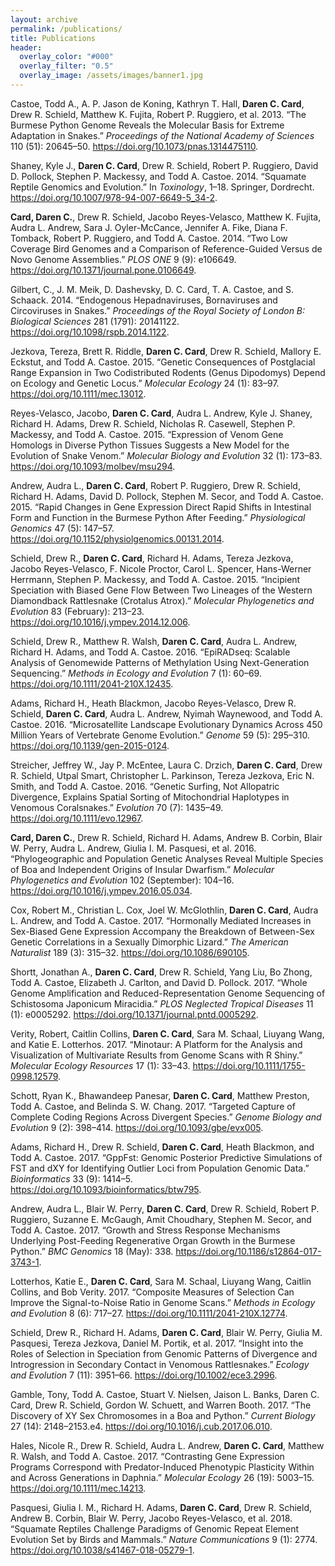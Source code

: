 ```yaml
---
layout: archive
permalink: /publications/
title: Publications
header:
  overlay_color: "#000"
  overlay_filter: "0.5"
  overlay_image: /assets/images/banner1.jpg
---
```


Castoe, Todd A., A. P. Jason de Koning, Kathryn T. Hall, **Daren C. Card**,
Drew R. Schield, Matthew K. Fujita, Robert P. Ruggiero, et al. 2013.
“The Burmese Python Genome Reveals the Molecular Basis for Extreme
Adaptation in Snakes.” *Proceedings of the National Academy of Sciences*
110 (51): 20645–50. <https://doi.org/10.1073/pnas.1314475110>.

Shaney, Kyle J., **Daren C. Card**, Drew R. Schield, Robert P. Ruggiero,
David D. Pollock, Stephen P. Mackessy, and Todd A. Castoe. 2014.
“Squamate Reptile Genomics and Evolution.” In *Toxinology*, 1–18.
Springer, Dordrecht. <https://doi.org/10.1007/978-94-007-6649-5_34-2>.

**Card, Daren C.**, Drew R. Schield, Jacobo Reyes-Velasco, Matthew K.
Fujita, Audra L. Andrew, Sara J. Oyler-McCance, Jennifer A. Fike, Diana
F. Tomback, Robert P. Ruggiero, and Todd A. Castoe. 2014. “Two Low
Coverage Bird Genomes and a Comparison of Reference-Guided Versus de
Novo Genome Assemblies.” *PLOS ONE* 9 (9): e106649.
<https://doi.org/10.1371/journal.pone.0106649>.

Gilbert, C., J. M. Meik, D. Dashevsky, D. C. Card, T. A. Castoe, and S.
Schaack. 2014. “Endogenous Hepadnaviruses, Bornaviruses and Circoviruses
in Snakes.” *Proceedings of the Royal Society of London B: Biological
Sciences* 281 (1791): 20141122.
<https://doi.org/10.1098/rspb.2014.1122>.

Jezkova, Tereza, Brett R. Riddle, **Daren C. Card**, Drew R. Schield,
Mallory E. Eckstut, and Todd A. Castoe. 2015. “Genetic Consequences of
Postglacial Range Expansion in Two Codistributed Rodents (Genus
Dipodomys) Depend on Ecology and Genetic Locus.” *Molecular Ecology* 24
(1): 83–97. <https://doi.org/10.1111/mec.13012>.

Reyes-Velasco, Jacobo, **Daren C. Card**, Audra L. Andrew, Kyle J. Shaney,
Richard H. Adams, Drew R. Schield, Nicholas R. Casewell, Stephen P.
Mackessy, and Todd A. Castoe. 2015. “Expression of Venom Gene Homologs
in Diverse Python Tissues Suggests a New Model for the Evolution of
Snake Venom.” *Molecular Biology and Evolution* 32 (1): 173–83.
<https://doi.org/10.1093/molbev/msu294>.

Andrew, Audra L., **Daren C. Card**, Robert P. Ruggiero, Drew R. Schield,
Richard H. Adams, David D. Pollock, Stephen M. Secor, and Todd A.
Castoe. 2015. “Rapid Changes in Gene Expression Direct Rapid Shifts in
Intestinal Form and Function in the Burmese Python After Feeding.”
*Physiological Genomics* 47 (5): 147–57.
<https://doi.org/10.1152/physiolgenomics.00131.2014>.

Schield, Drew R., **Daren C. Card**, Richard H. Adams, Tereza Jezkova,
Jacobo Reyes-Velasco, F. Nicole Proctor, Carol L. Spencer, Hans-Werner
Herrmann, Stephen P. Mackessy, and Todd A. Castoe. 2015. “Incipient
Speciation with Biased Gene Flow Between Two Lineages of the Western
Diamondback Rattlesnake (Crotalus Atrox).” *Molecular Phylogenetics and
Evolution* 83 (February): 213–23.
<https://doi.org/10.1016/j.ympev.2014.12.006>.

Schield, Drew R., Matthew R. Walsh, **Daren C. Card**, Audra L. Andrew,
Richard H. Adams, and Todd A. Castoe. 2016. “EpiRADseq: Scalable
Analysis of Genomewide Patterns of Methylation Using Next-Generation
Sequencing.” *Methods in Ecology and Evolution* 7 (1): 60–69.
<https://doi.org/10.1111/2041-210X.12435>.

Adams, Richard H., Heath Blackmon, Jacobo Reyes-Velasco, Drew R.
Schield, **Daren C. Card**, Audra L. Andrew, Nyimah Waynewood, and Todd A.
Castoe. 2016. “Microsatellite Landscape Evolutionary Dynamics Across 450
Million Years of Vertebrate Genome Evolution.” *Genome* 59 (5): 295–310.
<https://doi.org/10.1139/gen-2015-0124>.

Streicher, Jeffrey W., Jay P. McEntee, Laura C. Drzich, **Daren C. Card**,
Drew R. Schield, Utpal Smart, Christopher L. Parkinson, Tereza Jezkova,
Eric N. Smith, and Todd A. Castoe. 2016. “Genetic Surfing, Not
Allopatric Divergence, Explains Spatial Sorting of Mitochondrial
Haplotypes in Venomous Coralsnakes.” *Evolution* 70 (7): 1435–49.
<https://doi.org/10.1111/evo.12967>.

**Card, Daren C.**, Drew R. Schield, Richard H. Adams, Andrew B. Corbin,
Blair W. Perry, Audra L. Andrew, Giulia I. M. Pasquesi, et al. 2016.
“Phylogeographic and Population Genetic Analyses Reveal Multiple Species
of Boa and Independent Origins of Insular Dwarfism.” *Molecular
Phylogenetics and Evolution* 102 (September): 104–16.
<https://doi.org/10.1016/j.ympev.2016.05.034>.

Cox, Robert M., Christian L. Cox, Joel W. McGlothlin, **Daren C. Card**,
Audra L. Andrew, and Todd A. Castoe. 2017. “Hormonally Mediated
Increases in Sex-Biased Gene Expression Accompany the Breakdown of
Between-Sex Genetic Correlations in a Sexually Dimorphic Lizard.” *The
American Naturalist* 189 (3): 315–32. <https://doi.org/10.1086/690105>.

Shortt, Jonathan A., **Daren C. Card**, Drew R. Schield, Yang Liu, Bo Zhong,
Todd A. Castoe, Elizabeth J. Carlton, and David D. Pollock. 2017. “Whole
Genome Amplification and Reduced-Representation Genome Sequencing of
Schistosoma Japonicum Miracidia.” *PLOS Neglected Tropical Diseases* 11
(1): e0005292. <https://doi.org/10.1371/journal.pntd.0005292>.

Verity, Robert, Caitlin Collins, **Daren C. Card**, Sara M. Schaal, Liuyang
Wang, and Katie E. Lotterhos. 2017. “Minotaur: A Platform for the
Analysis and Visualization of Multivariate Results from Genome Scans
with R Shiny.” *Molecular Ecology Resources* 17 (1): 33–43.
<https://doi.org/10.1111/1755-0998.12579>.

Schott, Ryan K., Bhawandeep Panesar, **Daren C. Card**, Matthew Preston,
Todd A. Castoe, and Belinda S. W. Chang. 2017. “Targeted Capture of
Complete Coding Regions Across Divergent Species.” *Genome Biology and
Evolution* 9 (2): 398–414. <https://doi.org/10.1093/gbe/evx005>.

Adams, Richard H., Drew R. Schield, **Daren C. Card**, Heath Blackmon, and
Todd A. Castoe. 2017. “GppFst: Genomic Posterior Predictive Simulations
of FST and dXY for Identifying Outlier Loci from Population Genomic
Data.” *Bioinformatics* 33 (9): 1414–5.
<https://doi.org/10.1093/bioinformatics/btw795>.

Andrew, Audra L., Blair W. Perry, **Daren C. Card**, Drew R. Schield, Robert
P. Ruggiero, Suzanne E. McGaugh, Amit Choudhary, Stephen M. Secor, and
Todd A. Castoe. 2017. “Growth and Stress Response Mechanisms Underlying
Post-Feeding Regenerative Organ Growth in the Burmese Python.” *BMC
Genomics* 18 (May): 338. <https://doi.org/10.1186/s12864-017-3743-1>.

Lotterhos, Katie E., **Daren C. Card**, Sara M. Schaal, Liuyang Wang,
Caitlin Collins, and Bob Verity. 2017. “Composite Measures of Selection
Can Improve the Signal-to-Noise Ratio in Genome Scans.” *Methods in
Ecology and Evolution* 8 (6): 717–27.
<https://doi.org/10.1111/2041-210X.12774>.

Schield, Drew R., Richard H. Adams, **Daren C. Card**, Blair W. Perry,
Giulia M. Pasquesi, Tereza Jezkova, Daniel M. Portik, et al. 2017.
“Insight into the Roles of Selection in Speciation from Genomic Patterns
of Divergence and Introgression in Secondary Contact in Venomous
Rattlesnakes.” *Ecology and Evolution* 7 (11): 3951–66.
<https://doi.org/10.1002/ece3.2996>.

Gamble, Tony, Todd A. Castoe, Stuart V. Nielsen, Jaison L. Banks, Daren
C. Card, Drew R. Schield, Gordon W. Schuett, and Warren Booth. 2017.
“The Discovery of XY Sex Chromosomes in a Boa and Python.” *Current
Biology* 27 (14): 2148–2153.e4.
<https://doi.org/10.1016/j.cub.2017.06.010>.

Hales, Nicole R., Drew R. Schield, Audra L. Andrew, **Daren C. Card**,
Matthew R. Walsh, and Todd A. Castoe. 2017. “Contrasting Gene Expression
Programs Correspond with Predator-Induced Phenotypic Plasticity Within
and Across Generations in Daphnia.” *Molecular Ecology* 26 (19):
5003–15. <https://doi.org/10.1111/mec.14213>.

Pasquesi, Giulia I. M., Richard H. Adams, **Daren C. Card**, Drew R.
Schield, Andrew B. Corbin, Blair W. Perry, Jacobo Reyes-Velasco, et al.
2018. “Squamate Reptiles Challenge Paradigms of Genomic Repeat Element
Evolution Set by Birds and Mammals.” *Nature Communications* 9 (1):
2774. <https://doi.org/10.1038/s41467-018-05279-1>.
